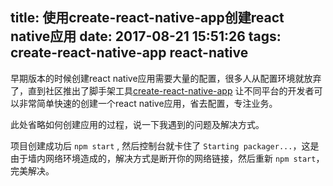 title: 使用create-react-native-app创建react native应用
date: 2017-08-21 15:51:26
tags: create-react-native-app react-native
---

早期版本的时候创建react native应用需要大量的配置，很多人从配置环境就放弃了，直到社区推出了脚手架工具[create-react-native-app](https://github.com/react-community/create-react-native-app)
让不同平台的开发者可以非常简单快速的创建一个react native应用，省去配置，专注业务。

此处省略如何创建应用的过程，说一下我遇到的问题及解决方式。

项目创建成功后 `npm start` , 然后控制台就卡住了 `Starting packager...`，这是由于墙内网络环境造成的，解决方式是断开你的网络链接，然后重新  `npm start`，完美解决。